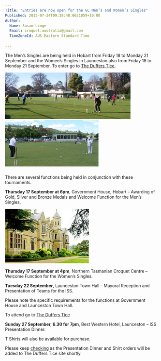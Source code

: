 ```yaml
---
Title: "Entries are now open for the GC Men’s and Women’s Singles"
Published: 2015-07-24T09:38:40.0621859+10:00
Author:
  Name: Susan Linge
  Email: croquet.australia@gmail.com
  TimeZoneId: AUS Eastern Standard Time

---
```

The Men’s Singles are being held in Hobart from Friday 18 to Monday 21 September and the Women’s Singles in Launceston also from Friday 18 to Monday 21 September. To enter go to  [The Duffers Tice](http://www.thedufferstice.com/tournaments-by-category/gc/croquet-australia).

<div style="padding-bottom: 10px;">
  <img src="/sandy-bay-croquet-club-lawns.jpg" alt="Sandy Bay CC" title="Sandy Bay CC" height="153" style="padding-right: 10px"/>
  <img src="/northern-tasmanian-croquet-centre.jpg" alt="Northern Tasmanian CC - Bob Godfrey and Robyn Wallace" title="Northern Tasmanian CC - Bob Godfrey and Robyn Wallace"/><br/>
</div>
  
There are several functions being held in conjunction with these tournaments.  

**Thursday 17 September at 6pm**, Government House, Hobart – Awarding of Gold, Silver and Bronze Medals and Welcome Function for the Men’s Singles.
<div style="padding-bottom: 10px;">
  <img src="/government-house-tasmania.png" alt="Government House, Hobart" title="Government House, Hobart"/>
<div>

**Thursday 17 September at 4pm**, Northern Tasmanian Croquet Centre – Welcome Function for the Women’s Singles.

**Tuesday 22 September**, Launceston Town Hall – Mayoral Reception and Presentation of Teams for the ISS.

Please note the specific requirements for the functions at Government House and Launceston Town Hall.

To attend go to [The Duffers Tice](http://www.thedufferstice.com/tournaments-by-category/gc/croquet-tasmania)

**Sunday 27 September, 6.30 for 7pm**, Best Western Hotel, Launceston – ISS Presentation Dinner.

T Shirts will also be available for purchase.

Please keep [checking](http://www.thedufferstice.com/tournaments-by-category/gc/croquet-tasmania) as the Presentation Dinner and Shirt orders will be added to The Duffers Tice site shortly.